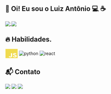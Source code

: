 ## 👋 Oi! Eu sou o Luiz Antônio :computer: ☕


<div>
  <a href="https://github.com/luizcod3/github-readme-stats">
    <img height="150" align="center" src="https://github-readme-stats.vercel.app/api?username=luizcod3" />
  </a>
  <a href="https://github.com/luizcod3/convoychat">
    <img height="150" align="center" src="https://github-readme-stats.vercel.app/api/top-langs?username=luizcod3&layout=compact&langs_count=8&card_width=320" />
  </a>
</div>


## 🔥 Habilidades.

<div style="display: inline_block">
  <img align="center" alt="javascript" height="30" width="40" src="https://raw.githubusercontent.com/devicons/devicon/master/icons/javascript/javascript-plain.svg" />
  <img align="center" alt="python" height="30" width="40" src="https://cdn.jsdelivr.net/gh/devicons/devicon@latest/icons/python/python-original.svg" />
  <img align="center" alt="react" height="30" width="40" src="https://cdn.jsdelivr.net/gh/devicons/devicon@latest/icons/react/react-original.svg" />
</div>


## 📬 Contato

<div>
  <a href="#"><img src="https://img.shields.io/badge/YouTube-FF0000?style=for-the-badge&logo=youtube&logoColor=white" /></a>
  <a href="mailto:contato@luizcode.com"><img src="https://img.shields.io/badge/-Gmail-%23333?style=for-the-badge&logo=gmail&logoColor=white" /></a>
  <a href="https://www.linkedin.com/in/luiz-antonio-a6b91135b/"><img src="https://img.shields.io/badge/-LinkedIn-%230077B5?style=for-the-badge&logo=linkedin&logoColor=white" /></a>
</div>

<!--
📌 Algumas ideias para expandir:
- 🔭 Atualmente estou trabalhando em...
- 🌱 Estou aprendendo sobre...
- 👯 Quero colaborar com...
- 💬 Me pergunte sobre...
- ⚡ Curiosidade: ...
-->
